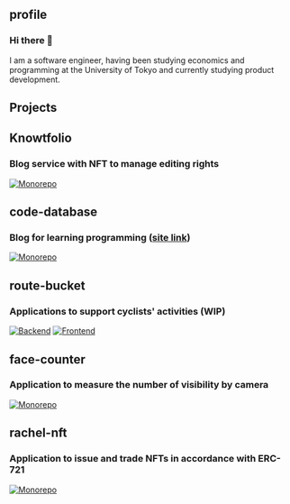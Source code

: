 ## profile
### Hi there 👋
I am a software engineer, having been studying economics and programming at the University of Tokyo and currently studying product development.

## Projects
## Knowtfolio
### Blog service with NFT to manage editing rights
[![Monorepo](https://github-readme-stats.vercel.app/api/pin/?username=team-azb&repo=knowtfolio&show_icons=true&theme=graywhite)](https://github.com/team-azb/knowtfolio)
## code-database
### Blog for learning programming ([site link](https://code-database.com))  
[![Monorepo](https://github-readme-stats.vercel.app/api/pin/?username=geek-line&repo=code-database&show_icons=true&theme=graywhite)](https://github.com/geek-line/code-database)
## route-bucket
### Applications to support cyclists' activities (WIP)  
[![Backend](https://github-readme-stats.vercel.app/api/pin/?username=team-azb&repo=route-bucket-backend&show_icons=true&theme=graywhite)](https://github.com/team-azb/route-bucket-backend)
[![Frontend](https://github-readme-stats.vercel.app/api/pin/?username=team-azb&repo=route-bucket-frontend&show_icons=true&theme=graywhite)](https://github.com/team-azb/route-bucket-frontend)
## face-counter
### Application to measure the number of visibility by camera
[![Monorepo](https://github-readme-stats.vercel.app/api/pin/?username=reibomaru&repo=face_counter&show_icons=true&theme=graywhite)](https://github.com/reibomaru/face_counter)
## rachel-nft
### Application to issue and trade NFTs in accordance with ERC-721
[![Monorepo](https://github-readme-stats.vercel.app/api/pin/?username=reibomaru&repo=rachel-nft&show_icons=true&theme=graywhite)](https://github.com/reibomaru/rachel-nft)
<!--
**reibomaru/reibomaru** is a ✨ _special_ ✨ repository because its `README.md` (this file) appears on your GitHub profile.

Here are some ideas to get you started:

- 🔭 I’m currently working on ...
- 🌱 I’m currently learning ...
- 👯 I’m looking to collaborate on ...
- 🤔 I’m looking for help with ...
- 💬 Ask me about ...
- 📫 How to reach me: ...
- 😄 Pronouns: ...
- ⚡ Fun fact: ...
-->
